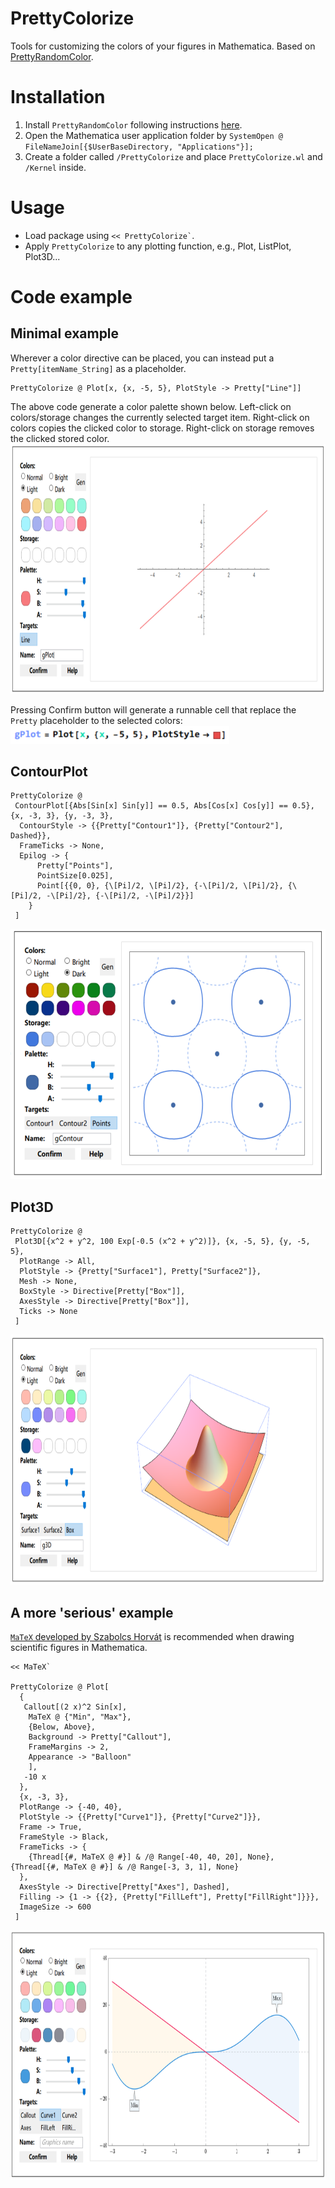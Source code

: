 # PrettyColorize
Tools for customizing the colors of your figures in Mathematica. Based on [PrettyRandomColor](https://github.com/yuluyan/PrettyRandomColor).

# Installation
1. Install `PrettyRandomColor` following instructions [here](https://github.com/yuluyan/PrettyRandomColor#installation).
1. Open the Mathematica user application folder by `SystemOpen @ FileNameJoin[{$UserBaseDirectory, "Applications"}];`
2. Create a folder called `/PrettyColorize` and place `PrettyColorize.wl` and `/Kernel` inside.

# Usage
* Load package using ``` << PrettyColorize` ```.
* Apply `PrettyColorize` to any plotting function, e.g., Plot, ListPlot, Plot3D...

# Code example
## Minimal example
Wherever a color directive can be placed, you can instead put a `Pretty[itemName_String]` as a placeholder.
```
PrettyColorize @ Plot[x, {x, -5, 5}, PlotStyle -> Pretty["Line"]]
```

The above code generate a color palette shown below. Left-click on colors/storage changes the currently selected target item. Right-click on colors copies the clicked color to storage. Right-click on storage removes the clicked stored color.
<img src="imgs/gPlot.PNG" height="400">

Pressing Confirm button will generate a runnable cell that replace the `Pretty` placeholder to the selected colors:
<img src="imgs/confirm.PNG" width="350">

## ContourPlot
```
PrettyColorize @
 ContourPlot[{Abs[Sin[x] Sin[y]] == 0.5, Abs[Cos[x] Cos[y]] == 0.5}, {x, -3, 3}, {y, -3, 3},
  ContourStyle -> {{Pretty["Contour1"]}, {Pretty["Contour2"], Dashed}},
  FrameTicks -> None,
  Epilog -> {
      Pretty["Points"],
      PointSize[0.025],
      Point[{{0, 0}, {\[Pi]/2, \[Pi]/2}, {-\[Pi]/2, \[Pi]/2}, {\[Pi]/2, -\[Pi]/2}, {-\[Pi]/2, -\[Pi]/2}}]
    }
 ]
```
<img src="imgs/gContour.PNG" height="400">

## Plot3D
```
PrettyColorize @
 Plot3D[{x^2 + y^2, 100 Exp[-0.5 (x^2 + y^2)]}, {x, -5, 5}, {y, -5, 5},
  PlotRange -> All,
  PlotStyle -> {Pretty["Surface1"], Pretty["Surface2"]},
  Mesh -> None,
  BoxStyle -> Directive[Pretty["Box"]],
  AxesStyle -> Directive[Pretty["Box"]],
  Ticks -> None
 ]
```
<img src="imgs/g3D.png" height="400">

## A more 'serious' example
[`MaTeX` developed by Szabolcs Horvát](https://github.com/szhorvat/MaTeX) is recommended when drawing scientific figures in Mathematica.
```
<< MaTeX`

PrettyColorize @ Plot[
  {
   Callout[(2 x)^2 Sin[x],
    MaTeX @ {"Min", "Max"},
    {Below, Above},
    Background -> Pretty["Callout"],
    FrameMargins -> 2,
    Appearance -> "Balloon"
    ],
   -10 x
  },
  {x, -3, 3},
  PlotRange -> {-40, 40},
  PlotStyle -> {{Pretty["Curve1"]}, {Pretty["Curve2"]}},
  Frame -> True,
  FrameStyle -> Black,
  FrameTicks -> {
    {Thread[{#, MaTeX @ #}] & /@ Range[-40, 40, 20], None}, {Thread[{#, MaTeX @ #}] & /@ Range[-3, 3, 1], None}
  },
  AxesStyle -> Directive[Pretty["Axes"], Dashed],
  Filling -> {1 -> {{2}, {Pretty["FillLeft"], Pretty["FillRight"]}}},
  ImageSize -> 600
 ]
```
<img src="imgs/gMore.PNG" height="400">
